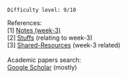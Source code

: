```
Difficulty level: 9/10
```
References: <br>
[1] <a href="https://github.com/ashumeow/cryptography-I/tree/master/week-3/notes">Notes (week-3)</a><br>
[2] <a href="https://github.com/ashumeow/cryptography-I/tree/master/stuffs">Stuffs</a> (relating to week-3)<br>
[3] <a href="https://github.com/ashumeow/cryptography-I/tree/master/shared">Shared-Resources</a> (week-3 related)<br>
<br>
Academic papers search:<br>
<a href="https://scholar.google.com/">Google Scholar</a> (mostly)
